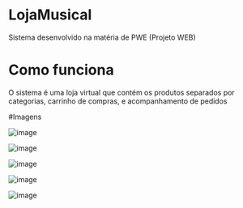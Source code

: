 # LojaMusical

Sistema desenvolvido na matéria de PWE (Projeto WEB)

# Como funciona

O sistema é uma loja virtual que contém os produtos separados por categorias, carrinho de compras, e acompanhamento de pedidos

#Imagens

![image](https://i.postimg.cc/xCQQr3gR/tela-inicial.png)

![image](https://i.postimg.cc/q70D4DVz/produto-detalhes.png)

![image](https://i.postimg.cc/sgBs5Xvp/carrinho-compras.png)

![image](https://i.postimg.cc/HsqPPs60/login.png)

![image](https://i.postimg.cc/sgBs5Xvp/carrinho-compras.png)